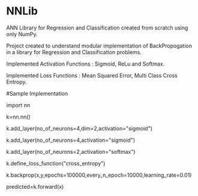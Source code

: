 # NNLib

ANN Library for Regression and Classification created from scratch using only NumPy.

Project created to understand modular implementation of BackPropogation in a library for Regression and Classification problems.

Implemented Activation Functions : Sigmoid, ReLu and Softmax.

Implemented Loss Functions : Mean Squared Error, Multi Class Cross Entropy.

#Sample Implementation

import nn

k=nn.nn()

k.add_layer(no_of_neurons=4,dim=2,activation="sigmoid")

k.add_layer(no_of_neurons=4,activation="sigmoid")

k.add_layer(no_of_neurons=2,activation="softmax")

k.define_loss_function("cross_entropy")

k.backprop(x,y,epochs=100000,every_n_epoch=10000,learning_rate=0.01)

predicted=k.forward(x)

